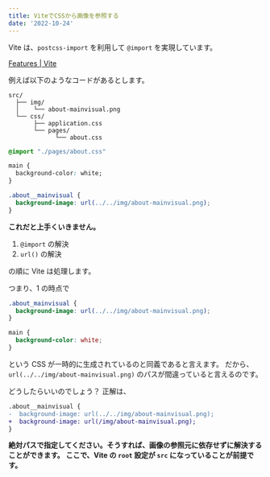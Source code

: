 ```yaml
---
title: ViteでCSSから画像を参照する
date: '2022-10-24'
---
```


Vite は、`postcss-import` を利用して `@import` を実現しています。

[Features | Vite](https://vitejs.dev/guide/features.html#css)

例えば以下のようなコードがあるとします。

```
src/
  ├── img/
  │    └── about-mainvisual.png
  └── css/
       ├── application.css
       └── pages/
             └── about.css
```

```css:src/css/application.css
@import "./pages/about.css"

main {
  background-color: white;
}
```

```css:src/css/pages/about.css
.about__mainvisual {
  background-image: url(../../img/about-mainvisual.png);
}
```

**これだと上手くいきません。**

1. `@import` の解決
2. `url()` の解決

の順に Vite は処理します。

つまり、1 の時点で

```css:src/css/application.css
.about_mainvisual {
  background-image: url(../../img/about-mainvisual.png);
}

main {
  background-color: white;
}
```

という CSS が一時的に生成されているのと同義であると言えます。
だから、`url(../../img/about-mainvisual.png)` のパスが間違っていると言えるのです。

どうしたらいいのでしょう？
正解は、

```diff css:src/css/pages/about.css
.about__mainvisual {
-  background-image: url(../../img/about-mainvisual.png);
+  background-image: url(/img/about-mainvisual.png);
}
```

**絶対パスで指定してください。そうすれば、画像の参照元に依存せずに解決することができます。
ここで、Vite の `root` 設定が `src` になっていることが前提です。**
